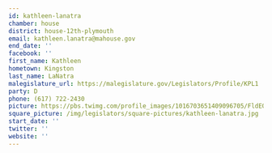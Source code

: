 ```yaml
---
id: kathleen-lanatra
chamber: house
district: house-12th-plymouth
email: kathleen.lanatra@mahouse.gov
end_date: ''
facebook: ''
first_name: Kathleen
hometown: Kingston
last_name: LaNatra
malegislature_url: https://malegislature.gov/Legislators/Profile/KPL1
party: D
phone: (617) 722-2430
picture: https://pbs.twimg.com/profile_images/1016703651409096705/FldEQjJQ_400x400.jpg
square_picture: /img/legislators/square-pictures/kathleen-lanatra.jpg
start_date: ''
twitter: ''
website: ''
---
```

